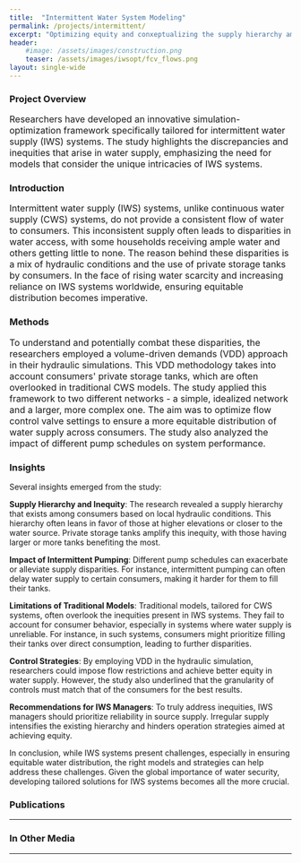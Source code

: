 ```yaml
---
title:  "Intermittent Water System Modeling"
permalink: /projects/intermittent/
excerpt: "Optimizing equity and conxeptualizing the supply hierarchy amongst consumers"
header:
    #image: /assets/images/construction.png
    teaser: /assets/images/iwsopt/fcv_flows.png
layout: single-wide
---
```


### Project Overview
<font size="3">
Researchers have developed an innovative simulation-optimization framework specifically tailored for intermittent water supply (IWS) systems. The study highlights the discrepancies and inequities that arise in water supply, emphasizing the need for models that consider the unique intricacies of IWS systems.
</font>

### Introduction
<font size="3">
Intermittent water supply (IWS) systems, unlike continuous water supply (CWS) systems, do not provide a consistent flow of water to consumers. This inconsistent supply often leads to disparities in water access, with some households receiving ample water and others getting little to none. The reason behind these disparities is a mix of hydraulic conditions and the use of private storage tanks by consumers. In the face of rising water scarcity and increasing reliance on IWS systems worldwide, ensuring equitable distribution becomes imperative.
</font>

### Methods
<font size="3">
To understand and potentially combat these disparities, the researchers employed a volume-driven demands (VDD) approach in their hydraulic simulations. This VDD methodology takes into account consumers' private storage tanks, which are often overlooked in traditional CWS models. The study applied this framework to two different networks - a simple, idealized network and a larger, more complex one. The aim was to optimize flow control valve settings to ensure a more equitable distribution of water supply across consumers. The study also analyzed the impact of different pump schedules on system performance.
</font>

### Insights
Several insights emerged from the study:

**Supply Hierarchy and Inequity**: The research revealed a supply hierarchy that exists among consumers based on local hydraulic conditions. This hierarchy often leans in favor of those at higher elevations or closer to the water source. Private storage tanks amplify this inequity, with those having larger or more tanks benefiting the most.

**Impact of Intermittent Pumping**: Different pump schedules can exacerbate or alleviate supply disparities. For instance, intermittent pumping can often delay water supply to certain consumers, making it harder for them to fill their tanks.

**Limitations of Traditional Models**: Traditional models, tailored for CWS systems, often overlook the inequities present in IWS systems. They fail to account for consumer behavior, especially in systems where water supply is unreliable. For instance, in such systems, consumers might prioritize filling their tanks over direct consumption, leading to further disparities.

**Control Strategies**: By employing VDD in the hydraulic simulation, researchers could impose flow restrictions and achieve better equity in water supply. However, the study also underlined that the granularity of controls must match that of the consumers for the best results.

**Recommendations for IWS Managers**: To truly address inequities, IWS managers should prioritize reliability in source supply. Irregular supply intensifies the existing hierarchy and hinders operation strategies aimed at achieving equity.

In conclusion, while IWS systems present challenges, especially in ensuring equitable water distribution, the right models and strategies can help address these challenges. Given the global importance of water security, developing tailored solutions for IWS systems becomes all the more crucial.

### Publications
---

### In Other Media
---

